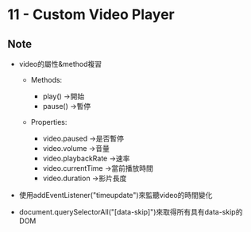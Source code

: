 # 11 - Custom Video Player

## Note
* video的屬性&method複習
	* Methods:
		* play() →開始
		* pause() →暫停
	
	* Properties:
		* video.paused →是否暫停
		* video.volume →音量
		* video.playbackRate →速率
		* video.currentTime →當前播放時間
		* video.duration →影片長度

* 使用addEventListener("timeupdate")來監聽video的時間變化
* document.querySelectorAll("[data-skip]")來取得所有具有data-skip的DOM